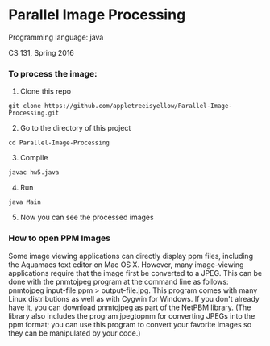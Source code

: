 # Parallel Image Processing

Programming language: java

CS 131, Spring 2016

### To process the image:
 1. Clone this repo
 ```
 git clone https://github.com/appletreeisyellow/Parallel-Image-Processing.git
 ```
 2. Go to the directory of this project
 ```
 cd Parallel-Image-Processing
 ```
 3. Compile 
 ```
 javac hw5.java
 ```
 4. Run 
 ```
 java Main
 ```
 5. Now you can see the processed images
 
 
 
 
### How to open PPM Images

Some image viewing applications can directly display ppm files, including the Aquamacs text editor on Mac OS X. However, many image-viewing applications require that the image first be converted to a JPEG. This can be done with the pnmtojpeg program at the command line as follows: pnmtojpeg input-file.ppm > output-file.jpg. This program comes with many Linux distributions as well as with Cygwin for Windows. If you don't already have it, you can download pnmtojpeg as part of the NetPBM library. (The library also includes the program jpegtopnm for converting JPEGs into the ppm format; you can use this program to convert your favorite images so they can be manipulated by your code.)
